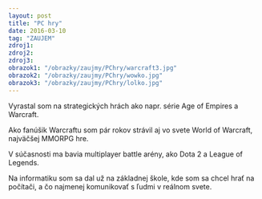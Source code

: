 ```yaml
---
layout: post
title: "PC hry"
date: 2016-03-10
tag: "ZAUJEM"
zdroj1: 
zdroj2: 
zdroj3: 
obrazok1: "/obrazky/zaujmy/PChry/warcraft3.jpg"
obrazok2: "/obrazky/zaujmy/PChry/wowko.jpg"
obrazok3: "/obrazky/zaujmy/PChry/lolko.jpg"
---
```


Vyrastal som na strategických hrách ako napr. série Age of Empires a Warcraft. 

Ako fanúšik Warcraftu som pár rokov strávil aj vo svete World of Warcraft, najväčšej MMORPG hre. 

V súčasnosti ma bavia multiplayer battle arény, ako Dota 2 a League of Legends. 

Na informatiku som sa dal už na základnej škole, kde som sa chcel hrať na počítači, a čo najmenej komunikovať s ľudmi v reálnom svete.